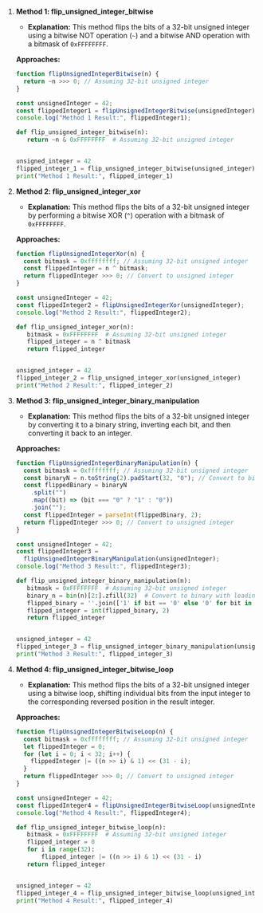 1. **Method 1: flip_unsigned_integer_bitwise**

   - **Explanation:** This method flips the bits of a 32-bit unsigned integer using a bitwise NOT operation (`~`) and a bitwise AND operation with a bitmask of `0xFFFFFFFF`.

   **Approaches:**

   ```javascript
   function flipUnsignedIntegerBitwise(n) {
     return ~n >>> 0; // Assuming 32-bit unsigned integer
   }

   const unsignedInteger = 42;
   const flippedInteger1 = flipUnsignedIntegerBitwise(unsignedInteger);
   console.log("Method 1 Result:", flippedInteger1);
   ```

   ```python
   def flip_unsigned_integer_bitwise(n):
      return ~n & 0xFFFFFFFF  # Assuming 32-bit unsigned integer


   unsigned_integer = 42
   flipped_integer_1 = flip_unsigned_integer_bitwise(unsigned_integer)
   print("Method 1 Result:", flipped_integer_1)
   ```

2. **Method 2: flip_unsigned_integer_xor**

   - **Explanation:** This method flips the bits of a 32-bit unsigned integer by performing a bitwise XOR (`^`) operation with a bitmask of `0xFFFFFFFF`.

   **Approaches:**

   ```javascript
   function flipUnsignedIntegerXor(n) {
     const bitmask = 0xffffffff; // Assuming 32-bit unsigned integer
     const flippedInteger = n ^ bitmask;
     return flippedInteger >>> 0; // Convert to unsigned integer
   }

   const unsignedInteger = 42;
   const flippedInteger2 = flipUnsignedIntegerXor(unsignedInteger);
   console.log("Method 2 Result:", flippedInteger2);
   ```

   ```python
   def flip_unsigned_integer_xor(n):
      bitmask = 0xFFFFFFFF  # Assuming 32-bit unsigned integer
      flipped_integer = n ^ bitmask
      return flipped_integer


   unsigned_integer = 42
   flipped_integer_2 = flip_unsigned_integer_xor(unsigned_integer)
   print("Method 2 Result:", flipped_integer_2)
   ```

3. **Method 3: flip_unsigned_integer_binary_manipulation**

   - **Explanation:** This method flips the bits of a 32-bit unsigned integer by converting it to a binary string, inverting each bit, and then converting it back to an integer.

   **Approaches:**

   ```javascript
   function flipUnsignedIntegerBinaryManipulation(n) {
     const bitmask = 0xffffffff; // Assuming 32-bit unsigned integer
     const binaryN = n.toString(2).padStart(32, "0"); // Convert to binary with leading zeros
     const flippedBinary = binaryN
       .split("")
       .map((bit) => (bit === "0" ? "1" : "0"))
       .join("");
     const flippedInteger = parseInt(flippedBinary, 2);
     return flippedInteger >>> 0; // Convert to unsigned integer
   }

   const unsignedInteger = 42;
   const flippedInteger3 =
     flipUnsignedIntegerBinaryManipulation(unsignedInteger);
   console.log("Method 3 Result:", flippedInteger3);
   ```

   ```python
   def flip_unsigned_integer_binary_manipulation(n):
      bitmask = 0xFFFFFFFF  # Assuming 32-bit unsigned integer
      binary_n = bin(n)[2:].zfill(32)  # Convert to binary with leading zeros
      flipped_binary = ''.join(['1' if bit == '0' else '0' for bit in binary_n])
      flipped_integer = int(flipped_binary, 2)
      return flipped_integer


   unsigned_integer = 42
   flipped_integer_3 = flip_unsigned_integer_binary_manipulation(unsigned_integer)
   print("Method 3 Result:", flipped_integer_3)
   ```

4. **Method 4: flip_unsigned_integer_bitwise_loop**

   - **Explanation:** This method flips the bits of a 32-bit unsigned integer using a bitwise loop, shifting individual bits from the input integer to the corresponding reversed position in the result integer.

   **Approaches:**

   ```javascript
   function flipUnsignedIntegerBitwiseLoop(n) {
     const bitmask = 0xffffffff; // Assuming 32-bit unsigned integer
     let flippedInteger = 0;
     for (let i = 0; i < 32; i++) {
       flippedInteger |= ((n >> i) & 1) << (31 - i);
     }
     return flippedInteger >>> 0; // Convert to unsigned integer
   }

   const unsignedInteger = 42;
   const flippedInteger4 = flipUnsignedIntegerBitwiseLoop(unsignedInteger);
   console.log("Method 4 Result:", flippedInteger4);
   ```

   ```python
   def flip_unsigned_integer_bitwise_loop(n):
      bitmask = 0xFFFFFFFF  # Assuming 32-bit unsigned integer
      flipped_integer = 0
      for i in range(32):
          flipped_integer |= ((n >> i) & 1) << (31 - i)
      return flipped_integer


   unsigned_integer = 42
   flipped_integer_4 = flip_unsigned_integer_bitwise_loop(unsigned_integer)
   print("Method 4 Result:", flipped_integer_4)
   ```
